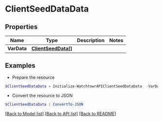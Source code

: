 # ClientSeedDataData
## Properties

Name | Type | Description | Notes
------------ | ------------- | ------------- | -------------
**VarData** | [**ClientSeedData[]**](ClientSeedData.md) |  | 

## Examples

- Prepare the resource
```powershell
$ClientSeedDataData = Initialize-WatchtowrAPIClientSeedDataData  -VarData null
```

- Convert the resource to JSON
```powershell
$ClientSeedDataData | ConvertTo-JSON
```

[[Back to Model list]](../README.md#documentation-for-models) [[Back to API list]](../README.md#documentation-for-api-endpoints) [[Back to README]](../README.md)

